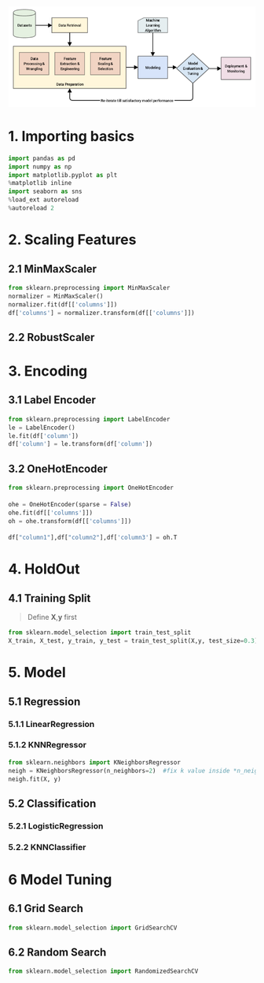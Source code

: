 ![ML Map](./MLMap.png)

# 1. Importing basics 
```python
import pandas as pd
import numpy as np
import matplotlib.pyplot as plt
%matplotlib inline  
import seaborn as sns
%load_ext autoreload
%autoreload 2
```
  

# 2. Scaling Features  

## 2.1 MinMaxScaler  
  
```python
from sklearn.preprocessing import MinMaxScaler
normalizer = MinMaxScaler() 
normalizer.fit(df[['columns']])
df['columns'] = normalizer.transform(df[['columns']])
```

## 2.2 RobustScaler  


# 3. Encoding

## 3.1 Label Encoder

```python
from sklearn.preprocessing import LabelEncoder
le = LabelEncoder()
le.fit(df['column'])
df['column'] = le.transform(df['column'])
```

## 3.2 OneHotEncoder

```python
from sklearn.preprocessing import OneHotEncoder

ohe = OneHotEncoder(sparse = False)
ohe.fit(df[['columns']])
oh = ohe.transform(df[['columns']])

df["column1"],df["column2"],df['column3'] = oh.T
```

# 4. HoldOut  
  
## 4.1 Training Split  

> Define **X**,**y** first
```python
from sklearn.model_selection import train_test_split  
X_train, X_test, y_train, y_test = train_test_split(X,y, test_size=0.3) #X, y used here
```  
  
# 5. Model   

## 5.1 Regression  
  
### 5.1.1 LinearRegression  
  
### 5.1.2 KNNRegressor  
  
```python
from sklearn.neighbors import KNeighborsRegressor 
neigh = KNeighborsRegressor(n_neighbors=2)  #fix k value inside *n_neighbors* parameter  
neigh.fit(X, y)
```  




## 5.2 Classification 
  
### 5.2.1 LogisticRegression  
  
  
### 5.2.2 KNNClassifier  
  
# 6 Model Tuning  
  
## 6.1 Grid Search  
  
```python
from sklearn.model_selection import GridSearchCV
```  
  
  
## 6.2 Random Search  
  
```python
from sklearn.model_selection import RandomizedSearchCV
```  

